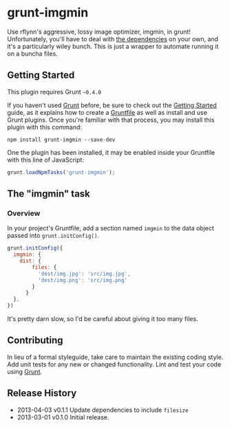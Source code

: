 # grunt-imgmin

Use rflynn's aggressive, lossy image optimizer, imgmin, in grunt! Unfortunately, you'll have to deal with [the dependencies](https://github.com/rflynn/imgmin) on your own, and it's a particularly wiley bunch. This is just a wrapper to automate running it on a buncha files.

## Getting Started
This plugin requires Grunt `~0.4.0`

If you haven't used [Grunt](http://gruntjs.com/) before, be sure to check out the [Getting Started](http://gruntjs.com/getting-started) guide, as it explains how to create a [Gruntfile](http://gruntjs.com/sample-gruntfile) as well as install and use Grunt plugins. Once you're familiar with that process, you may install this plugin with this command:

```shell
npm install grunt-imgmin --save-dev
```

One the plugin has been installed, it may be enabled inside your Gruntfile with this line of JavaScript:

```js
grunt.loadNpmTasks('grunt-imgmin');
```

## The "imgmin" task

### Overview
In your project's Gruntfile, add a section named `imgmin` to the data object passed into `grunt.initConfig()`.

```js
grunt.initConfig({
  imgmin: {
    dist: {
        files: {
          'dest/img.jpg': 'src/img.jpg',
          'dest/img.png': 'src/img.png'
        }
      }
  },
})
```

It's pretty darn slow, so I'd be careful about giving it too many files.

## Contributing
In lieu of a formal styleguide, take care to maintain the existing coding style. Add unit tests for any new or changed functionality. Lint and test your code using [Grunt](http://gruntjs.com/).

## Release History

* 2013-04-03 v0.1.1 Update dependencies to include `filesize`
* 2013-03-01 v0.1.0 Initial release.

